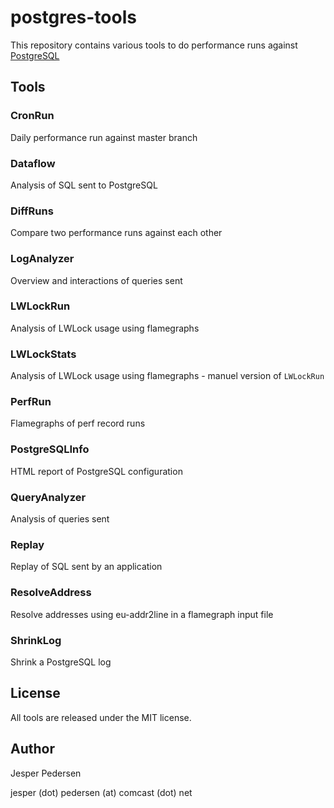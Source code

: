 # postgres-tools

This repository contains various tools to do performance runs against
[PostgreSQL](http://www.postgresql.org "PostgreSQL's Homepage")

## Tools

### CronRun

Daily performance run against master branch

### Dataflow

Analysis of SQL sent to PostgreSQL

### DiffRuns

Compare two performance runs against each other

### LogAnalyzer

Overview and interactions of queries sent

### LWLockRun

Analysis of LWLock usage using flamegraphs

### LWLockStats

Analysis of LWLock usage using flamegraphs - manuel version of ```LWLockRun```

### PerfRun

Flamegraphs of perf record runs

### PostgreSQLInfo

HTML report of PostgreSQL configuration

### QueryAnalyzer

Analysis of queries sent

### Replay

Replay of SQL sent by an application

### ResolveAddress

Resolve addresses using eu-addr2line in a flamegraph input file

### ShrinkLog

Shrink a PostgreSQL log

## License

All tools are released under the MIT license.

## Author

Jesper Pedersen

jesper (dot) pedersen (at) comcast (dot) net
